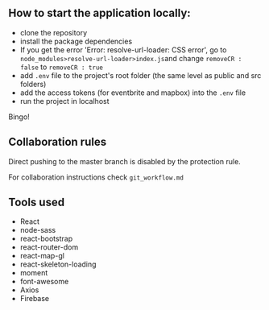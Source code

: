 ## How to start the application locally:

* clone the repository   
* install the package dependencies
* If you get the error 'Error: resolve-url-loader: CSS error', go to `node_modules>resolve-url-loader>index.js`and change `removeCR : false` to `removeCR : true`
* add `.env` file to the project's root folder (the same level as public and src folders)
* add the access tokens (for eventbrite and mapbox) into the `.env` file
* run the project in localhost

Bingo!


## Collaboration rules

Direct pushing to the master branch is disabled by the protection rule.

For collaboration instructions check `git_workflow.md`

## Tools used

- React
- node-sass
- react-bootstrap
- react-router-dom
- react-map-gl
- react-skeleton-loading
- moment
- font-awesome
- Axios
- Firebase



